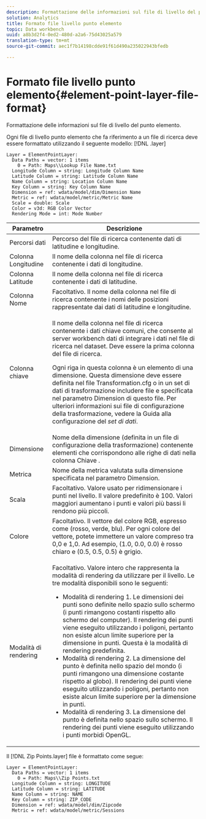 ```yaml
---
description: Formattazione delle informazioni sul file di livello del punto elemento.
solution: Analytics
title: Formato file livello punto elemento
topic: Data workbench
uuid: a8b3d2f4-0ed2-480d-a2a6-75d43025a579
translation-type: tm+mt
source-git-commit: aec1f7b14198cdde91f61d490a235022943bfedb

---
```



# Formato file livello punto elemento{#element-point-layer-file-format}

Formattazione delle informazioni sul file di livello del punto elemento.

Ogni file di livello punto elemento che fa riferimento a un file di ricerca deve essere formattato utilizzando il seguente modello: [!DNL .layer]

```
Layer = ElementPointLayer:
  Data Paths = vector: 1 items
    0 = Path: Maps\\Lookup File Name.txt
  Longitude Column = string: Longitude Column Name
  Latitude Column = string: Latitude Column Name
  Name Column = string: Location Column Name
  Key Column = string: Key Column Name
  Dimension = ref: wdata/model/dim/Dimension Name
  Metric = ref: wdata/model/metric/Metric Name
  Scale = double: Scale
  Color = v3d: RGB Color Vector
  Rendering Mode = int: Mode Number
```

<table id="table_B2BC5FE8C80E4680B9A565878192D75B"> 
 <thead> 
  <tr> 
   <th colname="col1" class="entry"> Parametro </th> 
   <th colname="col2" class="entry"> Descrizione </th> 
  </tr> 
 </thead>
 <tbody> 
  <tr> 
   <td colname="col1"> Percorsi dati </td> 
   <td colname="col2"> Percorso del file di ricerca contenente dati di latitudine e longitudine. </td> 
  </tr> 
  <tr> 
   <td colname="col1"> Colonna Longitudine </td> 
   <td colname="col2"> Il nome della colonna nel file di ricerca contenente i dati di longitudine. </td> 
  </tr> 
  <tr> 
   <td colname="col1"> Colonna Latitude </td> 
   <td colname="col2"> Il nome della colonna nel file di ricerca contenente i dati di latitudine. </td> 
  </tr> 
  <tr> 
   <td colname="col1"> Colonna Nome </td> 
   <td colname="col2"> Facoltativo. Il nome della colonna nel file di ricerca contenente i nomi delle posizioni rappresentate dai dati di latitudine e longitudine. </td> 
  </tr> 
  <tr> 
   <td colname="col1"> Colonna chiave </td> 
   <td colname="col2"> <p>Il nome della colonna nel file di ricerca contenente i dati chiave comuni, che consente al server workbench dati di integrare i dati nel file di ricerca nel dataset. Deve essere la prima colonna del file di ricerca. </p> <p>Ogni riga in questa colonna è un elemento di una dimensione. Questa dimensione deve essere definita nel file <span class="filepath"> Transformation.cfg</span> o in un set di dati di trasformazione includere file e specificata nel parametro Dimension di questo file. Per ulteriori informazioni sui file di configurazione della trasformazione, vedere la Guida alla configurazione del <i>set di dati</i>. </p> </td> 
  </tr> 
  <tr> 
   <td colname="col1"> Dimensione </td> 
   <td colname="col2">Nome della dimensione (definita in un file di configurazione della trasformazione) contenente elementi che corrispondono alle righe di dati nella colonna <span class="wintitle"> Chiave</span> . </td> 
  </tr> 
  <tr> 
   <td colname="col1"> Metrica </td> 
   <td colname="col2"> Nome della metrica valutata sulla dimensione specificata nel parametro Dimension. </td> 
  </tr> 
  <tr> 
   <td colname="col1"> Scala </td> 
   <td colname="col2"> Facoltativo. Valore usato per ridimensionare i punti nel livello. Il valore predefinito è 100. Valori maggiori aumentano i punti e valori più bassi li rendono più piccoli. </td> 
  </tr> 
  <tr> 
   <td colname="col1"> Colore </td> 
   <td colname="col2"> Facoltativo. Il vettore del colore RGB, espresso come (rosso, verde, blu). Per ogni colore del vettore, potete immettere un valore compreso tra 0,0 e 1,0. Ad esempio, (1.0, 0.0, 0.0) è rosso chiaro e (0.5, 0.5, 0.5) è grigio. </td> 
  </tr> 
  <tr> 
   <td colname="col1"> Modalità di rendering </td> 
   <td colname="col2"> <p>Facoltativo. Valore intero che rappresenta la modalità di rendering da utilizzare per il livello. Le tre modalità disponibili sono le seguenti: 
     <ul id="ul_CBB26B32505846A39FEB85E831E1C7AB"> 
      <li id="li_B31528A8858C4418ABCDFF0B4EFB25D7">Modalità di rendering 1. Le dimensioni dei punti sono definite nello spazio sullo schermo (i punti rimangono costanti rispetto allo schermo del computer). Il rendering dei punti viene eseguito utilizzando i poligoni, pertanto non esiste alcun limite superiore per la dimensione in punti. Questa è la modalità di rendering predefinita. </li> 
      <li id="li_CA0C3E0DBF004ADBB4D7819C0BF192FC">Modalità di rendering 2. La dimensione del punto è definita nello spazio del mondo (i punti rimangono una dimensione costante rispetto al globo). Il rendering dei punti viene eseguito utilizzando i poligoni, pertanto non esiste alcun limite superiore per la dimensione in punti. </li> 
      <li id="li_8F8729976DDB434D869E81D4381E2688">Modalità di rendering 3. La dimensione del punto è definita nello spazio sullo schermo. Il rendering dei punti viene eseguito utilizzando i punti morbidi OpenGL. </li> 
     </ul> </p> </td> 
  </tr> 
 </tbody> 
</table>

Il [!DNL Zip Points.layer] file è formattato come segue:

```
Layer = ElementPointLayer:
  Data Paths = vector: 1 items
    0 = Path: Maps\\Zip Points.txt
  Longitude Column = string: LONGITUDE
  Latitude Column = string: LATITUDE
  Name Column = string: NAME
  Key Column = string: ZIP_CODE
  Dimension = ref: wdata/model/dim/Zipcode
  Metric = ref: wdata/model/metric/Sessions
```

